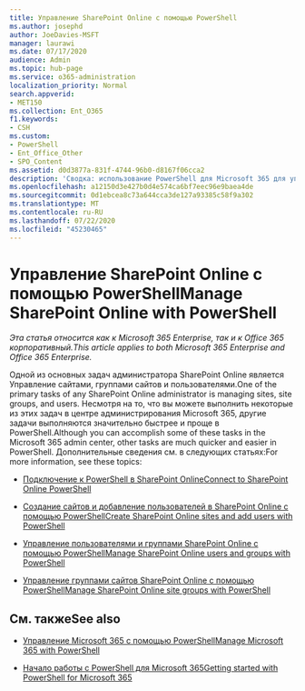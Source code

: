 ```yaml
---
title: Управление SharePoint Online с помощью PowerShell
ms.author: josephd
author: JoeDavies-MSFT
manager: laurawi
ms.date: 07/17/2020
audience: Admin
ms.topic: hub-page
ms.service: o365-administration
localization_priority: Normal
search.appverid:
- MET150
ms.collection: Ent_O365
f1.keywords:
- CSH
ms.custom:
- PowerShell
- Ent_Office_Other
- SPO_Content
ms.assetid: d0d3877a-831f-4744-96b0-d8167f06cca2
description: 'Сводка: использование PowerShell для Microsoft 365 для управления пользователями, группами и группами сайтов SharePoint Online.'
ms.openlocfilehash: a12150d3e427b0d4e574ca6bf7eec96e9baea4de
ms.sourcegitcommit: 0d1ebcea8c73a644cca3de127a93385c58f9a302
ms.translationtype: MT
ms.contentlocale: ru-RU
ms.lasthandoff: 07/22/2020
ms.locfileid: "45230465"
---
```

# <a name="manage-sharepoint-online-with-powershell"></a><span data-ttu-id="e6c48-103">Управление SharePoint Online с помощью PowerShell</span><span class="sxs-lookup"><span data-stu-id="e6c48-103">Manage SharePoint Online with PowerShell</span></span>

<span data-ttu-id="e6c48-104">*Эта статья относится как к Microsoft 365 Enterprise, так и к Office 365 корпоративный.*</span><span class="sxs-lookup"><span data-stu-id="e6c48-104">*This article applies to both Microsoft 365 Enterprise and Office 365 Enterprise.*</span></span>

<span data-ttu-id="e6c48-105">Одной из основных задач администратора SharePoint Online является Управление сайтами, группами сайтов и пользователями.</span><span class="sxs-lookup"><span data-stu-id="e6c48-105">One of the primary tasks of any SharePoint Online administrator is managing sites, site groups, and users.</span></span> <span data-ttu-id="e6c48-106">Несмотря на то, что вы можете выполнить некоторые из этих задач в центре администрирования Microsoft 365, другие задачи выполняются значительно быстрее и проще в PowerShell.</span><span class="sxs-lookup"><span data-stu-id="e6c48-106">Although you can accomplish some of these tasks in the Microsoft 365 admin center, other tasks are much quicker and easier in PowerShell.</span></span> <span data-ttu-id="e6c48-107">Дополнительные сведения см. в следующих статьях:</span><span class="sxs-lookup"><span data-stu-id="e6c48-107">For more information, see these topics:</span></span>

- [<span data-ttu-id="e6c48-108">Подключение к PowerShell в SharePoint Online</span><span class="sxs-lookup"><span data-stu-id="e6c48-108">Connect to SharePoint Online PowerShell</span></span>](https://docs.microsoft.com/powershell/sharepoint/sharepoint-online/connect-sharepoint-online?view=sharepoint-ps)
  
- [<span data-ttu-id="e6c48-109">Создание сайтов и добавление пользователей в SharePoint Online с помощью PowerShell</span><span class="sxs-lookup"><span data-stu-id="e6c48-109">Create SharePoint Online sites and add users with PowerShell</span></span>](create-sharepoint-sites-and-add-users-with-powershell.md)
    
- [<span data-ttu-id="e6c48-110">Управление пользователями и группами SharePoint Online с помощью PowerShell</span><span class="sxs-lookup"><span data-stu-id="e6c48-110">Manage SharePoint Online users and groups with PowerShell</span></span>](manage-sharepoint-users-and-groups-with-powershell.md)
    
- [<span data-ttu-id="e6c48-111">Управление группами сайтов SharePoint Online с помощью PowerShell</span><span class="sxs-lookup"><span data-stu-id="e6c48-111">Manage SharePoint Online site groups with PowerShell</span></span>](manage-sharepoint-site-groups-with-powershell.md)
    
## <a name="see-also"></a><span data-ttu-id="e6c48-112">См. также</span><span class="sxs-lookup"><span data-stu-id="e6c48-112">See also</span></span>

- [<span data-ttu-id="e6c48-113">Управление Microsoft 365 с помощью PowerShell</span><span class="sxs-lookup"><span data-stu-id="e6c48-113">Manage Microsoft 365 with PowerShell</span></span>](manage-office-365-with-office-365-powershell.md)

- [<span data-ttu-id="e6c48-114">Начало работы с PowerShell для Microsoft 365</span><span class="sxs-lookup"><span data-stu-id="e6c48-114">Getting started with PowerShell for Microsoft 365</span></span>](getting-started-with-office-365-powershell.md)
